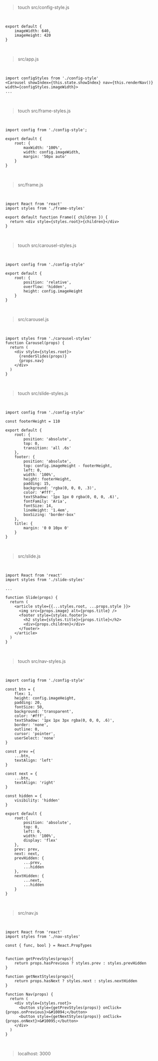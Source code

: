 > touch src/config-style.js

<br>

	export default {
	    imageWidth: 640,
	    imageHeight: 420
	}

<br>

> src/app.js

<br>

	import configStyles from './config-style'
	<Carousel showIndex={this.state.showIndex} nav={this.renderNav()} width={configStyles.imageWidth}>
	...

<br>

> touch src/frame-styles.js

<br>

	import config from './config-style';
	
	export default {
	    root: {
	        maxWidth: '100%',
	        width: config.imageWidth,
	        margin: '50px auto'
	    }
	}

<br>

> src/frame.js

<br>

	import React from 'react'
	import styles from './frame-styles'
	
	export default function Frame({ children }) {
	  return <div style={styles.root}>{children}</div>
	}

<br>

> touch src/carousel-styles.js

<br>

	import config from './config-style'
	    
	export default {
	    root: {
	        position: 'relative',
	        overflow: 'hidden',
	        height: config.imageHeight
	    }
	}

<br>

> src/carousel.js

<br>

	import styles from './carousel-styles'
	function Carousel(props) {
	  return (
	    <div style={styles.root}>
	      {renderSlides(props)}
	      {props.nav}
	    </div>
	  )
	}

<br>

> touch src/slide-styles.js

<br>

	import config from './config-style'
	    
	const footerHeight = 110
	
	export default {
	    root: {
	        position: 'absolute',
	        top: 0,
	        transition: 'all .6s'
	    },
	    footer: {
	        position: 'absolute',
	        top: config.imageHeight - footerHeight,
	        left: 0,
	        width: '100%',
	        height: footerHeight,
	        padding: 15,
	        background: 'rgba(0, 0, 0, .3)',
	        color: '#fff',
	        textShadow: '1px 1px 0 rgba(0, 0, 0, .6)',
	        fontFamily: 'Aria',
	        fontSize: 14,
	        lineHeight: '1.4em',
	        boxSizing: 'border-box'
	    },
	    title: {
	        margin: '0 0 10px 0'
	    }
	}

<br>

> src/slide.js

<br>

	import React from 'react'
	import styles from './slide-styles'
	
	...
	
	function Slide(props) {
	  return (
	    <article style={{...styles.root, ...props.style }}>
	      <img src={props.image} alt={props.title} />
	      <footer style={styles.footer}>
	        <h2 style={styles.title}>{props.title}</h2>
	        <div>{props.children}</div>
	      </footer>
	    </article>
	  )
	}


<br>

> touch src/nav-styles.js

<br>

	import config from './config-style'
	    
	const btn = {
	    flex: 1,
	    height: config.imageHeight,
	    padding: 20,
	    fontSize: 50,
	    background: 'transparent',
	    color: '#fff',
	    textShadow: '1px 1px 3px rgba(0, 0, 0, .6)',
	    border: 'none',
	    outline: 0,
	    cursor: 'pointer',
	    userSelect: 'none'
	}
	
	const prev ={
	    ...btn,
	    textAlign: 'left'
	}
	
	const next = {
	    ...btn,
	    textAlign: 'right'
	}
	
	const hidden = {
	    visibility: 'hidden'
	}
	
	export default {
	    root:{
	        position: 'absolute',
	        top: 0,
	        left: 0,
	        width: '100%',
	        display: 'flex'
	    },
	    prev: prev,
	    next: next,
	    prevHidden: {
	        ...prev,
	        ...hidden
	    },
	    nextHidden: {
	        ...next,
	        ...hidden
	    }
	}

<br>

> src/nav.js

<br>

	import React from 'react'
	import styles from './nav-styles'
	
	const { func, bool } = React.PropTypes
	
	
	function getPrevStyles(props){
	    return props.hasPrevious ? styles.prev : styles.prevHidden
	}
	
	function getNextStyles(props){
	    return props.hasNext ? styles.next : styles.nextHidden
	}
	
	function Nav(props) {
	  return (
	    <div style={styles.root}>
	      <button style={getPrevStyles(props)} onClick={props.onPrevious}>&#10094;</button>
	      <button style={getNextStyles(props)} onClick={props.onNext}>&#10095;</button>
	    </div>
	  )
	}

<br>

> localhost: 3000

<br>






